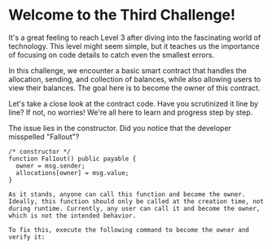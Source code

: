 # Welcome to the Third Challenge!

It's a great feeling to reach Level 3 after diving into the fascinating world of technology. This level might seem simple, but it teaches us the importance of focusing on code details to catch even the smallest errors.

In this challenge, we encounter a basic smart contract that handles the allocation, sending, and collection of balances, while also allowing users to view their balances. The goal here is to become the owner of this contract.

Let's take a close look at the contract code. Have you scrutinized it line by line? If not, no worries! We're all here to learn and progress step by step.

The issue lies in the constructor. Did you notice that the developer misspelled "Fallout"?

  ```solidity
  /* constructor */
  function Fal1out() public payable {
    owner = msg.sender;
    allocations[owner] = msg.value;
  }

As it stands, anyone can call this function and become the owner. Ideally, this function should only be called at the creation time, not during runtime. Currently, any user can call it and become the owner, which is not the intended behavior.

To fix this, execute the following command to become the owner and verify it:
